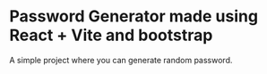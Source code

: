 # Password Generator made using React + Vite and bootstrap

A simple project where you can generate random password.
